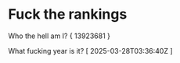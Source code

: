 # Fuck the rankings

Who the hell am I?
{ 13923681 }

What fucking year is it?
[ 2025-03-28T03:36:40Z ]
